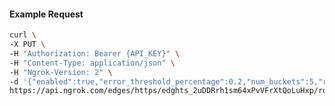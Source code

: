 <!-- Code generated for API Clients. DO NOT EDIT. -->

#### Example Request

```bash
curl \
-X PUT \
-H "Authorization: Bearer {API_KEY}" \
-H "Content-Type: application/json" \
-H "Ngrok-Version: 2" \
-d '{"enabled":true,"error_threshold_percentage":0.2,"num_buckets":5,"rolling_window":300,"tripped_duration":120,"volume_threshold":20}' \
https://api.ngrok.com/edges/https/edghts_2uDDRrh1sm64xPvVFrXtQoLuHxp/routes/edghtsrt_2uDDRqtJbX3lh3SRTH7rjUXhLNV/circuit_breaker
```

